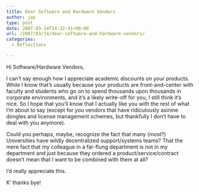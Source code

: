 ```yaml
---
title: Dear Software and Hardware Vendors
author: jay
type: post
date: 2007-03-14T14:32:41+00:00
url: /2007/03/14/dear-software-and-hardware-vendors/
categories:
  - Reflections

---
```

Hi Software/Hardware Vendors,

I can’t say enough how I appreciate academic discounts on your products. While I know that’s usually because your products are front-and-center with faculty and students who go on to spend thousands upon thousands in corporate environments, and it’s a likely write-off for you, I still think it’s nice. So I hope that you’ll know that I actually like you with the rest of what I’m about to say (except for you vendors that have ridiculously asinine dongles and license management schemes, but thankfully I don’t have to deal with you anymore).

Could you perhaps, maybe, recognize the fact that many (most?) Universities have wildly decentralized support/systems teams? That the mere fact that my colleague in a far-flung department is not in my department and just because they ordered a product/service/contract doesn’t mean that I want to be combined with them at all?

I’d really appreciate this.

K’ thanks bye!